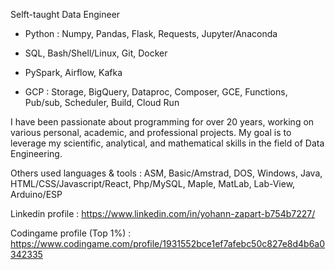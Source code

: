 Selft-taught Data Engineer

* Python : Numpy, Pandas, Flask, Requests, Jupyter/Anaconda
  
* SQL, Bash/Shell/Linux, Git, Docker
  
* PySpark, Airflow, Kafka
  
* GCP : Storage, BigQuery, Dataproc, Composer, GCE, Functions, Pub/sub, Scheduler, Build, Cloud Run 

I have been passionate about programming for over 20 years, working on various personal, academic, and professional projects. My goal is to leverage my scientific, analytical, and mathematical skills in the field of Data Engineering.


Others used languages & tools : ASM, Basic/Amstrad, DOS, Windows, Java, HTML/CSS/Javascript/React, Php/MySQL, Maple, MatLab, Lab-View, Arduino/ESP


Linkedin profile : https://www.linkedin.com/in/yohann-zapart-b754b7227/

Codingame profile (Top 1%) : https://www.codingame.com/profile/1931552bce1ef7afebc50c827e8d4b6a0342335
<!--
**yzpt/yzpt** is a ✨ _special_ ✨ repository because its `README.md` (this file) appears on your GitHub profile.

Here are some ideas to get you started:

- 🔭 I’m currently working on ...
- 🌱 I’m currently learning ...
- 👯 I’m looking to collaborate on ...
- 🤔 I’m looking for help with ...
- 💬 Ask me about ...
- 📫 How to reach me: ...
- 😄 Pronouns: ...
- ⚡ Fun fact: ...
-->
